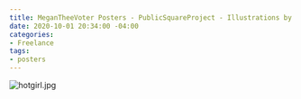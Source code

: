 ```yaml
---
title: MeganTheeVoter Posters - PublicSquareProject - Illustrations by @loharris_art
date: 2020-10-01 20:34:00 -04:00
categories:
- Freelance
tags:
- posters
---
```


![hotgirl.jpg](/uploads/hotgirl.jpg)